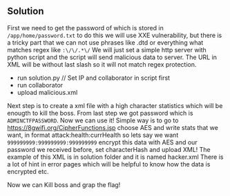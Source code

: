 ## Solution

First we need to get the password of which is stored in `/app/home/password.txt` to do this we will use XXE vulnerability, but there is a tricky part that we can not use phrases like .dtd or everything what matches regex like `:\/\/.*\/`
We will just set a simple http server with python script and the script will send malicious data to server. The URL in XML will be without last slash so it will not match regex protection.

- run solution.py // Set IP and collaborator in script first
- run collaborator
- upload malicious.xml

Next step is to create a xml file with a high character statistics which will be enougth to kill the boss. From last step we got password which is `ADMINCTFPASSWORD`. Now we can use it! Simple way is to go to https://8gwifi.org/CipherFunctions.jsp choose AES and write stats that we want, in format attack:health:currHealth so lets say we want `999999999:999999999:999999999` encrypt this data with AES and our password we received before, set characterHash and upload XML! The example of this XML is in solution folder and it is named hacker.xml
There is a lot of hint in error pages which will be helpful to know how the data is encrypted etc.

Now we can Kill boss and grap the flag!
